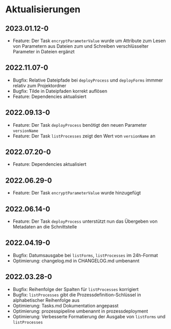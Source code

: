 # Aktualisierungen

## 2023.01.12-0
- Feature: Der Task `encryptParameterValue` wurde um Attribute zum Lesen von Parametern aus Dateien
  zum und Schreiben verschlüsselter Parameter in Dateien ergänzt

## 2022.11.07-0
- Bugfix: Relative Dateipfade bei `deployProcess` und `deployForms` immmer relativ zum Projektordner
- Bugfix: Tilde in Dateipfaden korrekt auflösen
- Feature: Dependencies aktualisiert

## 2022.09.13-0
- Feature: Der Task `deployProcess` benötigt den neuen Parameter `versionName`
- Feature: Der Task `listProcesses` zeigt den Wert von `versionName` an

## 2022.07.20-0
- Feature: Dependencies aktualisiert 

## 2022.06.29-0
- Feature: Der Task `encryptParameterValue` wurde hinzugefügt

## 2022.06.14-0
- Feature: Der Task `deployProcess` unterstützt nun das Übergeben von Metadaten an die Schnittstelle

## 2022.04.19-0
- Bugfix: Datumsausgabe bei `listForms`, `listProcesses` im 24h-Format
- Optimierung: changelog.md in CHANGELOG.md umbenannt

## 2022.03.28-0
- Bugfix: Reihenfolge der Spalten für `listProcesses` korrigiert
- Bugfix: `listProcesses` gibt die Prozessdefinition-Schlüssel in alphabetischer Reihenfolge aus
- Optimierung: Tasks.md Dokumentation angepasst
- Optimierung: prozesspipeline umbenannt in prozessdeployment
- Optimierung: Verbesserte Formatierung der Ausgabe von `listForms` und `listProcesses`
